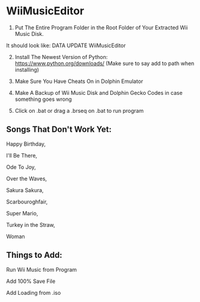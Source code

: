 # WiiMusicEditor
 
1. Put The Entire Program Folder in the Root Folder of Your Extracted Wii Music Disk.

It should look like:
DATA
UPDATE
WiiMusicEditor

2. Install The Newest Version of Python: https://www.python.org/downloads/ (Make sure to say add to path when installing)

3. Make Sure You Have Cheats On in Dolphin Emulator

4. Make A Backup of Wii Music Disk and Dolphin Gecko Codes in case something goes wrong

5. Click on .bat or drag a .brseq on .bat to run program

## Songs That Don't Work Yet:

Happy Birthday,

I'll Be There,

Ode To Joy,

Over the Waves,

Sakura Sakura,

Scarbouroghfair,

Super Mario,

Turkey in the Straw,

Woman

## Things to Add:

Run Wii Music from Program

Add 100% Save File

Add Loading from .iso
